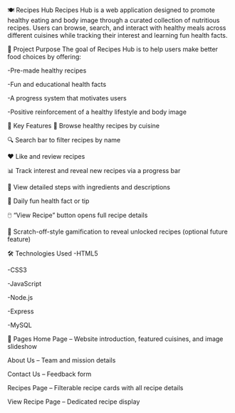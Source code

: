 🍽️ Recipes Hub
Recipes Hub is a web application designed to promote healthy eating and body image through a curated collection of nutritious recipes. Users can browse, search, and interact with healthy meals across different cuisines while tracking their interest and learning fun health facts.

🎯 Project Purpose
The goal of Recipes Hub is to help users make better food choices by offering:

-Pre-made healthy recipes

-Fun and educational health facts

-A progress system that motivates users

-Positive reinforcement of a healthy lifestyle and body image

🌟 Key Features
🍲 Browse healthy recipes by cuisine

🔍 Search bar to filter recipes by name

❤️ Like and review recipes

📊 Track interest and reveal new recipes via a progress bar

📖 View detailed steps with ingredients and descriptions

📅 Daily fun health fact or tip

🖱️ “View Recipe” button opens full recipe details

📌 Scratch-off-style gamification to reveal unlocked recipes (optional future feature)

🛠️ Technologies Used
-HTML5

-CSS3

-JavaScript

-Node.js 

-Express 

-MySQL 

📄 Pages
Home Page – Website introduction, featured cuisines, and image slideshow

About Us – Team and mission details

Contact Us – Feedback form

Recipes Page – Filterable recipe cards with all recipe details

View Recipe Page – Dedicated recipe display



